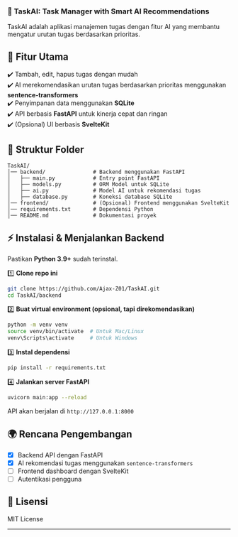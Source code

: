 ### 📌 **TaskAI: Task Manager with Smart AI Recommendations**  

TaskAI adalah aplikasi manajemen tugas dengan fitur AI yang membantu mengatur urutan tugas berdasarkan prioritas.  

## **🚀 Fitur Utama**  
✔️ Tambah, edit, hapus tugas dengan mudah  
✔️ AI merekomendasikan urutan tugas berdasarkan prioritas menggunakan **sentence-transformers**  
✔️ Penyimpanan data menggunakan **SQLite**  
✔️ API berbasis **FastAPI** untuk kinerja cepat dan ringan  
✔️ (Opsional) UI berbasis **SvelteKit**  

## **📂 Struktur Folder**  
```
TaskAI/
│── backend/               # Backend menggunakan FastAPI
│   ├── main.py            # Entry point FastAPI
│   ├── models.py          # ORM Model untuk SQLite
│   ├── ai.py              # Model AI untuk rekomendasi tugas
│   ├── database.py        # Koneksi database SQLite
│── frontend/              # (Opsional) Frontend menggunakan SvelteKit
│── requirements.txt       # Dependensi Python
│── README.md              # Dokumentasi proyek
```

## **⚡ Instalasi & Menjalankan Backend**  
Pastikan **Python 3.9+** sudah terinstal.  

1️⃣ **Clone repo ini**  
```bash
git clone https://github.com/Ajax-Z01/TaskAI.git
cd TaskAI/backend
```

2️⃣ **Buat virtual environment (opsional, tapi direkomendasikan)**  
```bash
python -m venv venv
source venv/bin/activate  # Untuk Mac/Linux
venv\Scripts\activate     # Untuk Windows
```

3️⃣ **Instal dependensi**  
```bash
pip install -r requirements.txt
```

4️⃣ **Jalankan server FastAPI**  
```bash
uvicorn main:app --reload
```

API akan berjalan di `http://127.0.0.1:8000`  

## **🌍 Rencana Pengembangan**  
- [x] Backend API dengan FastAPI  
- [x] AI rekomendasi tugas menggunakan `sentence-transformers`  
- [ ] Frontend dashboard dengan SvelteKit  
- [ ] Autentikasi pengguna  

## **📜 Lisensi**  
MIT License  

---